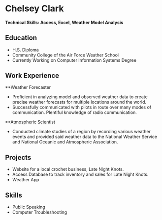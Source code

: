# Chelsey Clark

#### Technical Skills: Access, Excel, Weather Model Analysis

## Education
	       		
- H.S. Diploma
- Community College of the Air Force Weather School
- Currently Working on Computer Information Systems Degree

## Work Experience

**Weather Forecaster
- Proficient in analyzing model and observed weather data to create precise weather forecasts for multiple locations around the world.
- Successfully communicated with pilots in route over many modes of communication. Plentiful knowledge of radio communication.

**Atmospheric Scientist
- Conducted climate studies of a region by recording various weather events and provided said weather data to the National Weather Service and National Oceanic and Atmospheric Association.

## Projects

- Website for a local crochet business, Late Night Knots.
- Access Database to track inventory and sales for Late Night Knots.
- Weather App 


## Skills
- Public Speaking
- Computer Troubleshooting

